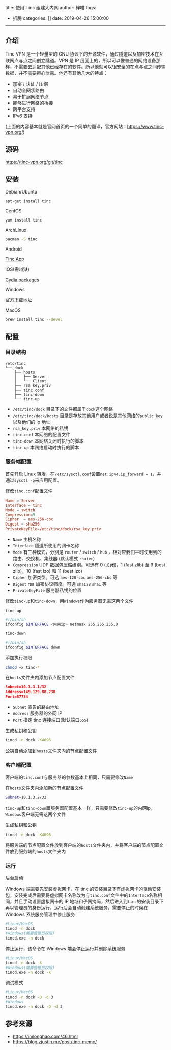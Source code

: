 title: 使用 Tinc 组建大内网
author: 梓喵
tags:
  - 折腾
categories: []
date: 2019-04-26 15:00:00
---

## 介绍

Tinc VPN 是一个轻量型的 GNU 协议下的开源软件，通过隧道以及加密技术在互联网点与点之间创立隧道。VPN 是 IP 层面上的，所以可以像普通的网络设备那样，不需要去适配其他已经存在的软件。所以他就可以很安全的在点与点之间传输数据，并不需要担心泄露。他还有其他几大的特点：

- 加密 / 认证 / 压缩
- 自动全网状路由
- 易于扩展网络节点
- 能够进行网络的桥接
- 跨平台支持
- IPv6 支持

(上面的内容基本就是官网首页的一个简单的翻译，官方网站：<https://www.tinc-vpn.org/>)

## 源码

<https://tinc-vpn.org/git/tinc>

## 安装

Debian/Ubuntu

```bash
apt-get install tinc
```

CentOS

```bash
yum install tinc
```

ArchLinux

```bash
pacman -S tinc
```

Android

[Tinc App](https://tincapp.pacien.org/)

IOS(需越狱)

[Cydia packages](https://www.tinc-vpn.org/packages/cydia/)

Windows

[官方下载地址](https://www.tinc-vpn.org/packages/windows/tinc-1.0.35-install.exe)

MacOS

```bash
brew install tinc --devel
```

## 配置

### 目录结构

```list
/etc/tinc
└── dock
    ├── hosts
    │   ├── Server
    │   └── Client
    ├── rsa_key.priv
    ├── tinc.conf
    ├── tinc-down
    └── tinc-up
```

- ```/etc/tinc/dock``` 目录下的文件都属于```dock```这个网络
- ```/etc/tinc/dock/hosts``` 目录是存放其他用户或者说是其他网络的```public key```以及他们的 ip 地址
- ```rsa_key.priv``` 本网络的私钥
- ```tinc.conf``` 本网络的配置文件
- ```tinc-down``` 本网络关闭时执行的脚本
- ```tinc-up``` 本网络启动时执行的脚本

### 服务端配置

首先开启 Linux 转发，在```/etc/sysctl.conf```设置```net.ipv4.ip_forward = 1```，并通过```sysctl -p```来应用配置。

修改```tinc.conf```配置文件

```conf
Name = Server
Interface = tinc
Mode = switch
Compression=9
Cipher  = aes-256-cbc
Digest = sha256
PrivateKeyFile=/etc/tinc/dock/rsa_key.priv
```

- ```Name``` 主机名称
- ```Interface``` 隧道所使用的网卡名称
- ```Mode``` 有三种模式，分别是 ```router``` / ```switch``` / ```hub``` ，相对应我们平时使用到的路由、交换机、集线器 (默认模式 ```router```)
- ```Compression``` UDP 数据包压缩级别。可选有 0 (关闭)，1 (fast zlib) 至 9 (best zlib)，10 (fast lzo) 和 11 (best lzo)
- ```Cipher``` 加密类型。可选 ```aes-128-cbc``` ```aes-256-cbc``` 等
- ```Digest``` rsa 加密协议强度。可选 ```sha128``` ```sha1``` 等
- ```PrivateKeyFile``` 服务器私钥的位置

修改```tinc-up```和```tinc-down```，用```Windows```作为服务器无需这两个文件

```tinc-up```

```bash
#!/bin/sh
ifconfig $INTERFACE <内网ip> netmask 255.255.255.0  
```

```tinc-down```

```bash
#!/bin/sh
ifconfig $INTERFACE down
```

添加执行权限

```bash
chmod +x tinc-*
```

在```hosts```文件夹内添加节点配置文件

```json
Subnet=10.1.3.1/32
Address=149.129.88.238
Port=57734
```

- ```Subnet``` 宣告的路由地址
- ```Address``` 服务器的外网 IP
- ```Port``` 指定 tinc 连接端口(默认端口```655```)

生成私钥和公钥

```bash
tincd -n dock -K4096
```

公钥自动添加到```hosts```文件夹内的节点配置文件

### 客户端配置

客户端的```tinc.conf```与服务器的参数基本上相同，只需要修改```Name```

在```hosts```文件夹内添加新的节点配置文件

```bash
Subnet=10.1.3.2/32
```

```tinc-up```和```tinc-down```跟服务器配置基本一样，只需要修改```tinc-up```的内网ip，```Windows```客户端无需这两个文件

生成私钥和公钥

```bash
tincd -n dock -K4096
```

将服务端的节点配置文件放到客户端的```hosts```文件夹内，并将客户端的节点配置文件放到服务端的```hosts```文件夹内

### 运行

后台启动

Windows 端需要先安装虚拟网卡，在 tinc 的安装目录下有虚拟网卡的驱动安装包，安装完成后需要将虚拟网卡名称改为与```tinc.conf```文件中的```Interface```名称相同，并且手动设置虚拟网卡的 IP 地址和子网掩码，然后进入到```tinc```的安装目录下再以管理员的身份运行，运行后会自动创建系统服务，需要停止的时候在 Windows 系统服务管理中停止服务

```bash
#Linux/MacOS
tincd -n dock
#Windows(需要管理员权限)
tincd.exe -n dock
```

停止运行，该命令在 Windows 端会停止运行并删除系统服务

```bash
#Linux/MacOS
tincd -n dock -k
#Windows(需要管理员权限)
tincd.exe -n dock -k
```

调试模式

```bash
#Linux/MacOS
tincd -n dock -D -d 3
#Windows
tincd.exe -n dock -D -d 3
```

## 参考来源

- <https://imlonghao.com/46.html>
- <https://blog.zjustin.me/post/tinc-memo/>
